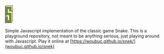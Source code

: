 ![Snek logo](images/logo.png)

Simple Javascript implementation of the classic game Snake. This is a playground repository, not meant to be anything serious, just playing around with Javascript. Play it online at [https://woubuc.github.io/snek/](woubuc.github.io/snek)

